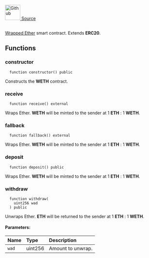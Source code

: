 <a href="https://github.com/solace-fi/solace-core/blob/main/contracts/WETH9.sol"><img src="/img/github.svg" alt="Github" width="50px"/> Source</a><br/><br/>

[Wrapped Ether](https://weth.io/) smart contract. Extends **ERC20**.


## Functions
### constructor
```solidity
  function constructor() public
```
Constructs the **WETH** contract.



### receive
```solidity
  function receive() external
```
Wraps Ether. **WETH** will be minted to the sender at 1 **ETH** : 1 **WETH**.



### fallback
```solidity
  function fallback() external
```
Wraps Ether. **WETH** will be minted to the sender at 1 **ETH** : 1 **WETH**.



### deposit
```solidity
  function deposit() public
```
Wraps Ether. **WETH** will be minted to the sender at 1 **ETH** : 1 **WETH**.



### withdraw
```solidity
  function withdraw(
    uint256 wad
  ) public
```
Unwraps Ether. **ETH** will be returned to the sender at 1 **ETH** : 1 **WETH**.


#### Parameters:
| Name | Type | Description                                                          |
| :--- | :--- | :------------------------------------------------------------------- |
| `wad` | uint256 | Amount to unwrap. |


